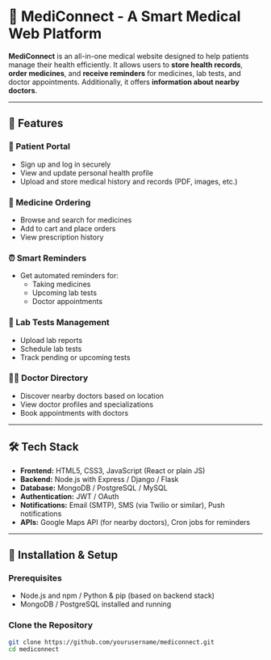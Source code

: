 # 🏥 MediConnect - A Smart Medical Web Platform

**MediConnect** is an all-in-one medical website designed to help patients manage their health efficiently. It allows users to **store health records**, **order medicines**, and **receive reminders** for medicines, lab tests, and doctor appointments. Additionally, it offers **information about nearby doctors**.

---

## 🚀 Features

### 🔐 Patient Portal
- Sign up and log in securely
- View and update personal health profile
- Upload and store medical history and records (PDF, images, etc.)

### 💊 Medicine Ordering
- Browse and search for medicines
- Add to cart and place orders
- View prescription history

### ⏰ Smart Reminders
- Get automated reminders for:
  - Taking medicines
  - Upcoming lab tests
  - Doctor appointments

### 🧪 Lab Tests Management
- Upload lab reports
- Schedule lab tests
- Track pending or upcoming tests

### 👨‍⚕️ Doctor Directory
- Discover nearby doctors based on location
- View doctor profiles and specializations
- Book appointments with doctors

---

## 🛠️ Tech Stack

- **Frontend:** HTML5, CSS3, JavaScript (React or plain JS)
- **Backend:** Node.js with Express / Django / Flask
- **Database:** MongoDB / PostgreSQL / MySQL
- **Authentication:** JWT / OAuth
- **Notifications:** Email (SMTP), SMS (via Twilio or similar), Push notifications
- **APIs:** Google Maps API (for nearby doctors), Cron jobs for reminders

---

## 🧰 Installation & Setup

### Prerequisites
- Node.js and npm / Python & pip (based on backend stack)
- MongoDB / PostgreSQL installed and running

### Clone the Repository
```bash
git clone https://github.com/yourusername/mediconnect.git
cd mediconnect
